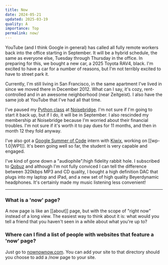 ```yaml
---
title: Now
date: 2024-05-21
updated: 2025-03-19
quality: A
importance: Top
permalink: now/
---
```

YouTube (and I think Google in general) has called all fully remote workers back
into the office starting in September. It will be a hybrid schedule, the same as
everyone else, Tuesday through Thursday in the office. In preparing for this, we
bought a new car, a 2025 Toyota RAV4, black. I'm excited to have a car for a
number of reasons, but I'm not terribly excited to have to street park it.

Currently, I'm still living in San Francisco, in the same apartment I've lived
in since we moved there in December 2012. What can I say, it's cozy,
rent-controlled and in an awesome neighborhood (near Zeitgeist). I also have the
same job at YouTube that I've had all that time.

I've paused my [Python class](https://www.noisebridge.net/wiki/PyClass) at
[Noisebridge](http://noisebridge.net/). I'm not sure if I'm going to start it
back up, but if I do, it will be in September. I also rescinded my membership at
Noisebridge because I'm worried about their financial troubles. I'm not sure if
it's worth it to pay dues for 11 months, and then in month 12 they fold anyway.

I've also got a [Google Summer of Code](https://summerofcode.withgoogle.com/)
intern with [Kiwix](https://kiwix.org/en/), working on [[wp-1.0|WP1]]. It's been
going well so far, the student is very capable and engaged.

I've kind of gone down a "audiophile"/high fidelity rabbit hole. I subscribed to
[Qobuz](https://www.qobuz.com/us-en/discover) and although I'm not fully
conviced I can tell the difference between 320kbps MP3 and CD quality, I bought
a high definition DAC that plugs into my laptop and iPad, and a new set of high
quality Beyerdynamic headphones. It's certainly made my music listening less
convenient!

---

### What is a 'now' page?

A now page is like an [[about]] page, but with the scope of "right now" instead
of a long view. The easiest way to think about it is: what would you tell a
friend that you haven't seen in a while about what you're up to?

### Where can I find a list of people with websites that feature a 'now' page?

Just go to [nownownow.com](https://nownownow.com). You can add your site to that
directory should you choose to add a /now page to your site.
